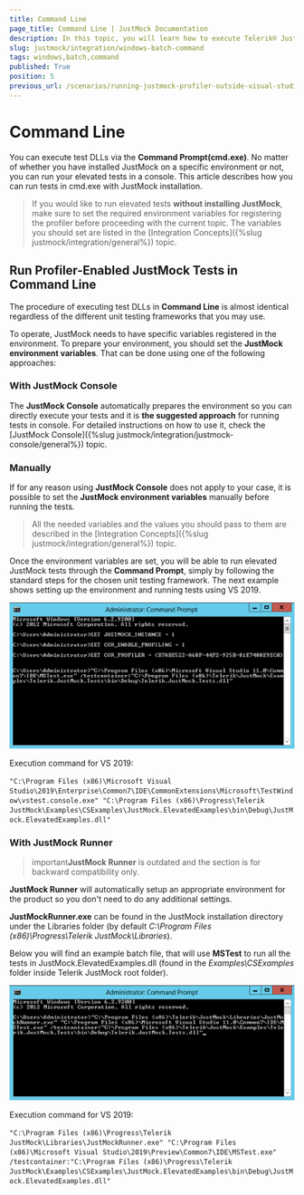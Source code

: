 ```yaml
---
title: Command Line
page_title: Command Line | JustMock Documentation
description: In this topic, you will learn how to execute Telerik® JustMock test DLLs with cmd.exe.
slug: justmock/integration/windows-batch-command
tags: windows,batch,command
published: True
position: 5
previous_url: /scenarios/running-justmock-profiler-outside-visual-studio, /scenarios/running-justmock-profiler-outside-visual-studio.html, /integration-windows-batch-command.html, /integration-windows-batch-command
---
```


# Command Line

You can execute test DLLs via the __Command Prompt(cmd.exe)__. No matter of whether you have installed JustMock on a specific environment or not, you can run your elevated tests in a console. This article describes how you can run tests in cmd.exe with JustMock installation.

>If you would like to run elevated tests **without installing JustMock**, make sure to set the required environment variables for registering the profiler before proceeding with the current topic. The variables you should set are listed in the [Integration Concepts]({%slug justmock/integration/general%}) topic.

## Run Profiler-Enabled JustMock Tests in Command Line

The procedure of executing test DLLs in __Command Line__ is almost identical regardless of the different unit testing frameworks that you may use.

To operate, JustMock needs to have specific variables registered in the environment. To prepare your environment, you should set the __JustMock environment variables__. That can be done using one of the following approaches:

### With JustMock Console
    
The **JustMock Console** automatically prepares the environment so you can directly execute your tests and it is **the suggested approach** for running tests in console. For detailed instructions on how to use it, check the [JustMock Console]({%slug justmock/integration/justmock-console/general%}) topic.

### Manually

If for any reason using __JustMock Console__ does not apply to your case, it is possible to set the __JustMock environment variables__ manually before running the tests. 

>All the needed variables and the values you should pass to them are described in the [Integration Concepts]({%slug justmock/integration/general%}) topic.

Once the environment variables are set, you will be able to run elevated JustMock tests through the __Command Prompt__, simply by following the standard steps for the chosen unit testing framework. The next example shows setting up the environment and running tests using VS 2019.

![Windows Batch Command 2](images/WindowsBatchCommand2.png)

Execution command for VS 2019: 

`"C:\Program Files (x86)\Microsoft Visual Studio\2019\Enterprise\Common7\IDE\CommonExtensions\Microsoft\TestWindow\vstest.console.exe" "C:\Program Files (x86)\Progress\Telerik JustMock\Examples\CSExamples\JustMock.ElevatedExamples\bin\Debug\JustMock.ElevatedExamples.dll"`

### With JustMock Runner

>important**JustMock Runner** is outdated and the section is for backward compatibility only.

__JustMock Runner__ will automatically setup an appropriate environment for the product so you don't need to do any additional settings. 

__JustMockRunner.exe__ can be found in the JustMock installation directory under the Libraries folder (by default *C:\Program Files (x86)\Progress\Telerik JustMock\Libraries*). 

 Below you will find an example batch file, that will use __MSTest__ to run all the tests in JustMock.ElevatedExamples.dll (found in the *Examples\CSExamples* folder inside Telerik JustMock root folder). 

![Windows Batch Command 1](images/WindowsBatchCommand1.png)

 Execution command for VS 2019: 

`"C:\Program Files (x86)\Progress\Telerik JustMock\Libraries\JustMockRunner.exe" "C:\Program Files (x86)\Microsoft Visual Studio\2019\Preview\Common7\IDE\MSTest.exe" /testcontainer:"C:\Program Files (x86)\Progress\Telerik JustMock\Examples\CSExamples\JustMock.ElevatedExamples\bin\Debug\JustMock.ElevatedExamples.dll"`